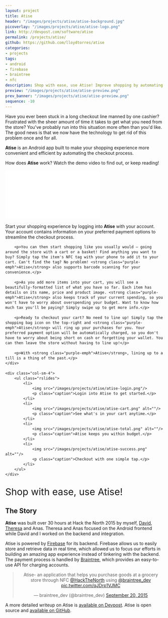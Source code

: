 ```yaml
---
layout: project
title: Atise
header: "/images/projects/atise/atise-background.jpg"
picoverlay: "/images/projects/atise/atise-logo.png"
link: http://devpost.com/software/atise
permalink: /projects/atise/
github: https://github.com/lloydtorres/atise
categories:
- projects
tags:
- android
- firebase
- braintree
- nfc
description: Shop with ease, use Atise! Improve shopping by automating the checkout process. Built at Hack the North 2015.
preview: "/images/projects/atise/atise-preview.png"
prev_banner: "/images/projects/atise/atise-preview.png"
sequence: -10
---
```


<p>Have you ever been stuck in a long checkout line manned by one cashier? Frustrated with the sheer amount of time it takes to get what you need from the store? You've probably run into this situation more often than you'd like. The good news is that we now have the technology to get rid of this problem once and for all.</p>

<p class="featuretext-md"><strong class="purple-emph">Atise</strong> is an Android app built to make your shopping experience more convenient and efficient by automating the checkout process.</p>

<p>How does <strong class="purple-emph">Atise</strong> work? Watch the demo video to find out, or keep reading!</p>

<div class="embed-responsive embed-responsive-16by9 col-center paddup" style="margin-top: 17px;">
    <iframe src="//www.youtube.com/embed/TrEDZ7HuKqI" frameborder="0" allowfullscreen></iframe>
</div>

<div class="row paddup">
    <div class="col-sm-8">
        <p>Start your shopping experience by logging into <strong class="purple-emph">Atise</strong> with your account. Your account contains information on your preferred payment options to streamline the checkout process.</p>

        <p>You can then start shopping like you usually would — going around the store with a cart or a basket! Find anything you want to buy? Simply tap the item's NFC tag with your phone to add it to your cart. Can't find the tag? No problem! <strong class="purple-emph">Atise</strong> also supports barcode scanning for your convenience.</p>

        <p>As you add more items into your cart, you will see a beautifully-formatted list of what you have so far. Each item has details on its name, price and product image. <strong class="purple-emph">Atise</strong> also keeps track of your current spending, so you won't have to worry about overspending your budget. Want to know how much tax you'll be paying? Simply swipe up to get more info.</p>

        <p>Ready to checkout your cart? No need to line up! Simply tap the shopping bag icon on the top-right and <strong class="purple-emph">Atise</strong> will ring up your purchases for you. Your preferred payment option will be automatically charged, so you don't have to worry about being short on cash or forgetting your wallet. You can then leave the store without having to line up!</p>

        <p>With <strong class="purple-emph">Atise</strong>, lining up to a till is a thing of the past.</p>
    </div>

    <div class="col-sm-4">
        <ul class="rslides">
            <li>
                <img src="/images/projects/atise/atise-login.png"/>
                <p class="caption">Login into Atise to get started.</p>
            </li>
            <li>
                <img src="/images/projects/atise/atise-cart.png" alt=""/>
                <p class="caption">See what's in your cart anytime.</p>
            </li>
            <li>
                <img src="/images/projects/atise/atise-total.png" alt=""/>
                <p class="caption">Atise keeps you within budget.</p>
            </li>
            <li>
                <img src="/images/projects/atise/atise-success.png" alt=""/>
                <p class="caption">Checkout with one simple tap.</p>
            </li>
        </ul>
    </div>
</div>

<div class="col-center paddup">
    <p class="purple-emph" style="font-size: 30px;">Shop with ease, use Atise!</p>
</div>

## The Story

<p><strong>Atise</strong> was built over 30 hours at Hack the North 2015 by myself, <a href="http://davidvuong.ca/">David</a>, <a href="https://twitter.com/TheresaDeCola">Theresa</a> and Anas. Theresa and Anas focused on the Android frontend while David and I worked on the backend and integration.</p>

<p>Atise is powered by <a href="https://www.firebase.com/">Firebase</a> for its backend. Firebase allows us to easily store and retrieve data in real time, which allowed us to focus our efforts in building an amazing app experience instead of tinkering with the backend. The payment process is handled by <a href="https://www.braintreepayments.com/">Braintree</a>, which provides an easy-to-use API for charging accounts.</p>

<div class="padaround">
    <blockquote class="twitter-tweet" lang="en" align="center"><p lang="en" dir="ltr">Atise- an application that helps you purchase goods at a grocery store through NFC <a href="https://twitter.com/HackTheNorth">@HackTheNorth</a> using <a href="https://twitter.com/braintree_dev">@braintree_dev</a> <a href="http://t.co/qJDrp1VJMC">pic.twitter.com/qJDrp1VJMC</a></p>&mdash; braintree_dev (@braintree_dev) <a href="https://twitter.com/braintree_dev/status/645627350634364928">September 20, 2015</a></blockquote>
</div>

<p>A more detailed writeup on Atise is <a href="http://devpost.com/software/atise">available on Devpost</a>. Atise is open source and <a href="https://github.com/davidxvuong/atise">available on GitHub</a>.</p>

<script>
$(function() {
    $(".rslides").responsiveSlides({timeout: 3500, maxwidth:200});
});
</script>

<script async src="//platform.twitter.com/widgets.js" charset="utf-8"></script>
